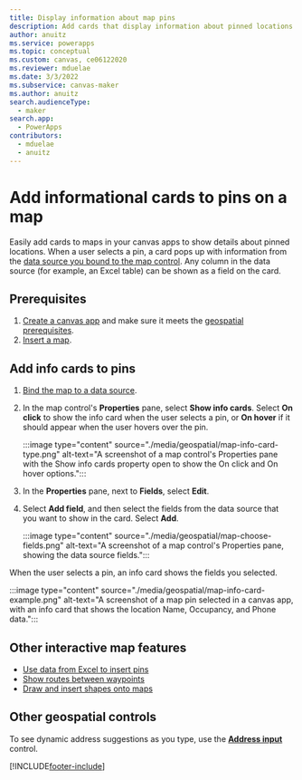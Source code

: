 ```yaml
---
title: Display information about map pins
description: Add cards that display information about pinned locations in your canvas apps.
author: anuitz
ms.service: powerapps
ms.topic: conceptual
ms.custom: canvas, ce06122020
ms.reviewer: mduelae
ms.date: 3/3/2022
ms.subservice: canvas-maker
ms.author: anuitz
search.audienceType: 
  - maker
search.app: 
  - PowerApps
contributors:
  - mduelae
  - anuitz
---
```



# Add informational cards to pins on a map


Easily add cards to maps in your canvas apps to show details about pinned locations. When a user selects a pin, a card pops up with information from the [data source you bound to the map control](./geospatial-map-excel.md). Any column in the data source (for example, an Excel table) can be shown as a field on the card.

## Prerequisites

1. [Create a canvas app](./create-blank-app.md) and make sure it meets the [geospatial prerequisites](./geospatial-overview.md#prerequisites-for-full-support).
1. [Insert a map](./geospatial-component-map.md).


## Add info cards to pins

1. [Bind the map to a data source](./geospatial-map-excel.md).
1. In the map control's **Properties** pane, select **Show info cards**. Select **On click** to show the info card when the user selects a pin, or **On hover** if it should appear when the user hovers over the pin.

    :::image type="content" source="./media/geospatial/map-info-card-type.png" alt-text="A screenshot of a map control's Properties pane with the Show info cards property open to show the On click and On hover options.":::

1. In the **Properties** pane, next to **Fields**, select **Edit**.
1. Select **Add field**, and then select the fields from the data source that you want to show in the card. Select **Add**.

    :::image type="content" source="./media/geospatial/map-choose-fields.png" alt-text="A screenshot of a map control's Properties pane, showing the data source fields.":::

When the user selects a pin, an info card shows the fields you selected.

  :::image type="content" source="./media/geospatial/map-info-card-example.png" alt-text="A screenshot of a map pin selected in a canvas app, with an info card that shows the location Name, Occupancy, and Phone data.":::

## Other interactive map features

- [Use data from Excel to insert pins](./geospatial-map-excel.md)
- [Show routes between waypoints](geospatial-map-routing.md)
- [Draw and insert shapes onto maps](./geospatial-map-draw-shapes.md)

## Other geospatial controls

To see dynamic address suggestions as you type, use the **[Address input](geospatial-component-input-address.md)** control.


[!INCLUDE[footer-include](../../includes/footer-banner.md)]

